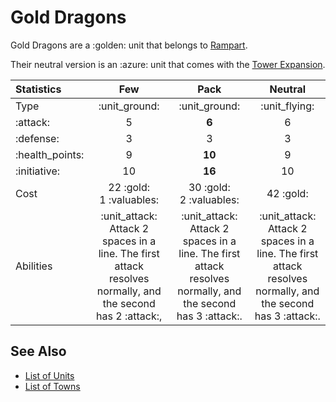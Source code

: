 # Gold Dragons

Gold Dragons are a :golden: unit that belongs to [Rampart](../towns/rampart.md).

Their neutral version is an :azure: unit that comes with the [Tower Expansion](../content.md).


| Statistics | Few | Pack | Neutral |
| :--- | :---: | :---: | :---: |
| Type | :unit_ground: | :unit_ground: | :unit_flying: |
| :attack: | 5 | **6** | 6 |
| :defense: | 3 | 3 | 3 |
| :health_points: | 9 | **10** | 9 |
| :initiative: | 10 | **16** | 10 |
| Cost | 22 :gold:<br>1 :valuables: | 30 :gold:<br>2 :valuables: | 42 :gold: |
| Abilities | :unit_attack: Attack 2 spaces in a line. The first attack resolves normally, and the second has 2 :attack:, | :unit_attack: Attack 2 spaces in a line. The first attack resolves normally, and the second has 3 :attack:. | :unit_attack: Attack 2 spaces in a line. The first attack resolves normally, and the second has 3 :attack:. |


## See Also

- [List of Units](../units.md)
- [List of Towns](../towns.md)
